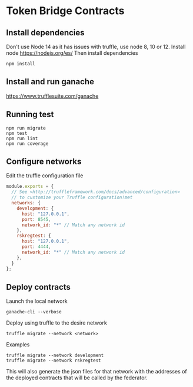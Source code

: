 # Token Bridge Contracts

## Install dependencies
Don't use Node 14 as it has issues with truffle, use node 8, 10 or 12.
Install node https://nodejs.org/es/
Then install dependencies
```
npm install
```

## Install and run ganache
https://www.trufflesuite.com/ganache


## Running test

```
npm run migrate
npm test
npm run lint
npm run coverage
```

## Configure networks

Edit the truffle configuration file

```js
module.exports = {
  // See <http://truffleframework.com/docs/advanced/configuration>
  // to customize your Truffle configuration!met
  networks: {
    development: {
      host: "127.0.0.1",
      port: 8545,
      network_id: "*" // Match any network id
    },
    rskregtest: {
      host: "127.0.0.1",
      port: 4444,
      network_id: "*" // Match any network id
    },
  }
};
```

## Deploy contracts

Launch the local network

```
ganache-cli --verbose
```

Deploy using truffle to the desire network
```
truffle migrate --network <network>
```

Examples
```
truffle migrate --network development
truffle migrate --network rskregtest
```

This will also generate the json files for that network with the addresses of the deployed contracts that will be called by the federator.







